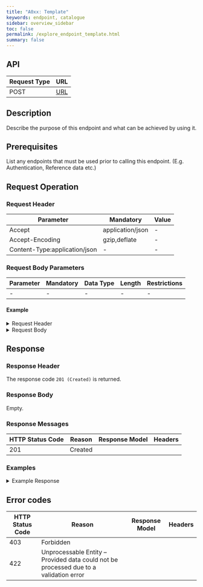 ```yaml
---
title: "A0xx: Template"
keywords: endpoint, catalogue
sidebar: overview_sidebar
toc: false
permalink: /explore_endpoint_template.html
summary: false
---
```


## API

| Request Type | URL |
| -------------| --- |
| POST | [URL]() |

## Description
Describe the purpose of this endpoint and what can be achieved by using it.

## Prerequisites
List any endpoints that must be used prior to calling this endpoint.
(E.g. Authentication, Reference data etc.)  

## Request Operation

### Request Header

| Parameter | Mandatory | Value |
| --------- | --------- | ----- |
| Accept | application/json | - |
| Accept-Encoding | gzip,deflate | - |
| Content-Type:application/json | - | - |

### Request Body Parameters

| Parameter | Mandatory | Data Type | Length | Restrictions |
| --------- | --------- | --------- | ------ | ------------ |
| - | - | - | - | - |


#### Example

<details><summary>Request Header</summary>
<br>
```http
XAPI_ASID:200000000220
Accept:application/json
Accept-Encoding:gzip,deflate
Content-Type:application/json
```
</details>

<details><summary>Request Body</summary>
<br>
```javascript
{
    "typeInfo": "uk.nhs.ers.xapi.dto.v1.session.ProfessionalSession",
    "id": "pro-xapi-session_222c42c7-820f-4f9b-92fb-3add4b1db9f7",
    "token": "AQIC5wM2LY4Sfcyw62EbAOsRpdfbGYUOyvkfZ4M6U7W52lM=@AAJTSQACMDE=#",
    "user": {
        "identifier": "555020964101",
        "firstName": "SA Assurance",
        "lastName": "GP-Card",
        "middleName": null,
        "permissions": [
            {
                "businessFunction": "REFERRING_CLINICIAN",
                "orgIdentifier": "R01",
                "orgName": "NHST_X3"
            },
            {
                "businessFunction": "REFERRING_CLINICIAN_ADMIN",
                "orgIdentifier": "R01",
                "orgName": "NHST_X3"
            },
            {
                "businessFunction": "SERVICE_DEFINER",
                "orgIdentifier": "R01",
                "orgName": "NHST_X3"
            },
            {
                "businessFunction": "SERVICE_PROVIDER_CLINICIAN",
                "orgIdentifier": "R01",
                "orgName": "NHST_X3"
            },
            {
                "businessFunction": "SERVICE_PROVIDER_CLINICIAN_ADMIN",
                "orgIdentifier": "R01",
                "orgName": "NHST_X3"
            }
        ]
    },
    "permission": null
}
```
</details>

## Response

### Response Header
The response code `201 (Created)` is returned.

### Response Body
Empty.

### Response Messages

| HTTP Status Code | Reason | Response Model | Headers |
| ---------------- | ------ | -------------- | ------- |
| 201 | Created |

### Examples
<details><Summary>Example Response</summary>
<br>
+++EXAMPLE HERE+++
</details>

## Error codes

| HTTP Status Code | Reason | Response Model | Headers |
| ---------------- | ------ | -------------- | ------- |
| 403 | Forbidden |
| 422 | Unprocessable Entity – Provided data could not be processed due to a validation error |

